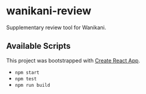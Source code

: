 # wanikani-review

Supplementary review tool for Wanikani.

## Available Scripts

This project was bootstrapped with [Create React App](https://github.com/facebook/create-react-app).

- `npm start`
- `npm test`
- `npm run build`
